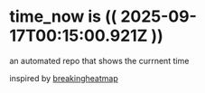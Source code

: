 # time_now is (( 2025-09-17T00:15:00.921Z ))

an automated repo that shows the currnent time

inspired by [breakingheatmap](https://github.com/breakingheatmap/breakingheatmap)